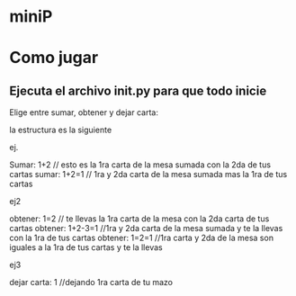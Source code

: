 # miniP

<h1>Como jugar</h1>
<h2>Ejecuta el archivo init.py para que todo inicie</h2>
Elige entre sumar, obtener y dejar carta:

la estructura es la siguiente

ej. 

Sumar: 1+2 // esto es la 1ra carta de la mesa sumada con la 2da de tus cartas
sumar: 1+2=1 // 1ra y 2da carta de la mesa sumada mas la 1ra de tus cartas

ej2 

obtener: 1=2 // te llevas la 1ra carta de la mesa con la 2da carta de tus cartas
obtener: 1+2-3=1 //1ra y 2da carta de la mesa sumada y te la llevas con la 1ra de tus cartas
obtener: 1=2=1 //1ra carta y 2da de la mesa son iguales a la 1ra de tus cartas y te la llevas

ej3

dejar carta: 1 //dejando 1ra carta de tu mazo
